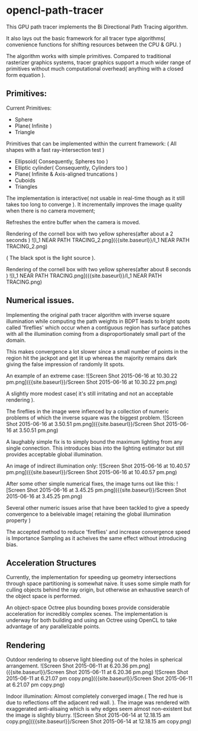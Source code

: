 # opencl-path-tracer

This GPU path tracer implements the Bi Directional Path Tracing algorithm.

It also lays out the basic framework for all tracer type algorithms( convenience functions for shifting resources between the CPU & GPU. )

The algorithm works with simple primitives. Compared to traditional rasterizer graphics systems, tracer graphics support a much wider range of primitives without much computational overhead( anything with a closed form equation ).

## Primitives:

Current Primitives:
- Sphere
- Plane( Infinite )
- Triangle

Primitives that can be implemented within the current framework:
( All shapes with a fast ray-intersection test )
- Ellipsoid( Consequently, Spheres too )
- Elliptic cylinder( Consequently, Cylinders too ) 
- Plane( Infinite & Axis-aligned truncations )
- Cuboids
- Triangles

The implementation is interactive( not usable in real-time though as it still takes too long to converge ). It incrementally improves the image quality when there is no camera movement; 

Refreshes the entire buffer when the camera is moved.

Rendering of the cornell box with two yellow spheres(after about a 2 seconds )
![I_1 NEAR PATH TRACING_2.png]({{site.baseurl}}/I_1 NEAR PATH TRACING_2.png)

( The black spot is the light source ).

Rendering of the cornell box with two yellow spheres(after about 8 seconds )
![I_1 NEAR PATH TRACING.png]({{site.baseurl}}/I_1 NEAR PATH TRACING.png)

## Numerical issues.
Implementing the original path tracer algorithm with inverse square illumination while computing the path weights in BDPT leads to bright spots called 'fireflies' which occur when a contiguous region has surface patches with all the illumination coming from a disproportionately small part of the domain.

This makes convergence a lot slower since a small number of points in the region hit the jackpot and get lit up whereas the majority remains dark giving the false impression of randomly lit spots.

An example of an extreme case:
![Screen Shot 2015-06-16 at 10.30.22 pm.png]({{site.baseurl}}/Screen Shot 2015-06-16 at 10.30.22 pm.png)

A slightly more modest case( it's still irritating and not an acceptable rendering ).

The fireflies in the image were inflenced by a collection of numeric problems of which the inverse square was the biggest problem.
![Screen Shot 2015-06-16 at 3.50.51 pm.png]({{site.baseurl}}/Screen Shot 2015-06-16 at 3.50.51 pm.png)


A laughably simple fix is to simply bound the maximum lighting from any single connection. This introduces bias into the lighting estimator but still provides  acceptable global illumination.

An image of indirect illumination only:
![Screen Shot 2015-06-16 at 10.40.57 pm.png]({{site.baseurl}}/Screen Shot 2015-06-16 at 10.40.57 pm.png)

After some other simple numerical fixes, the image turns out like this:
![Screen Shot 2015-06-16 at 3.45.25 pm.png]({{site.baseurl}}/Screen Shot 2015-06-16 at 3.45.25 pm.png)

Several other numeric issues arise that have been tackled to give a speedy convergence to a beleivable image( retaining the global illumination property )

The accepted method to reduce 'fireflies' and increase convergence speed is Importance Sampling as it acheives the same effect without introducing bias.

## Acceleration Structures
Currently, the implementation for speeding up geometry intersections through space partitioning is somewhat naive.
It uses some simple math for culling objects behind the ray origin, but otherwise an exhaustive search of the object space is performed.

An object-space Octree plus bounding boxes provide considerable acceleration for incredibly complex scenes. The implementation is underway for both building and using an Octree using OpenCL to take advantage of any parallelizable points.

## Rendering
Outdoor rendering to observe light bleeding out of the holes in spherical arrangement.
![Screen Shot 2015-06-11 at 6.20.36 pm.png]({{site.baseurl}}/Screen Shot 2015-06-11 at 6.20.36 pm.png)
![Screen Shot 2015-06-11 at 6.21.07 pm copy.png]({{site.baseurl}}/Screen Shot 2015-06-11 at 6.21.07 pm copy.png)

Indoor illumination: Almost completely converged image.( The red hue is due to reflections off the adjacent red wall. ). The image was rendered with exaggerated anti-alisaing which is why edges seem almost non-existent but the image is slightly blurry.
![Screen Shot 2015-06-14 at 12.18.15 am copy.png]({{site.baseurl}}/Screen Shot 2015-06-14 at 12.18.15 am copy.png)
